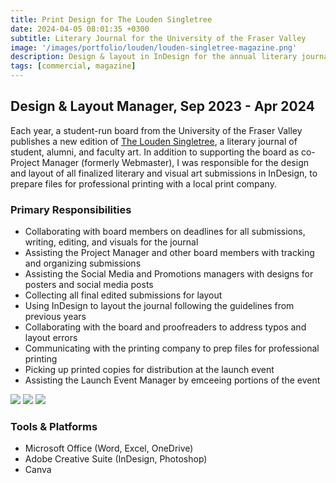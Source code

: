 ```yaml
---
title: Print Design for The Louden Singletree
date: 2024-04-05 08:01:35 +0300
subtitle: Literary Journal for the University of the Fraser Valley
image: '/images/portfolio/louden/louden-singletree-magazine.png'
description: Design & layout in InDesign for the annual literary journal published by a student-run board.
tags: [commercial, magazine]
---
```


## Design & Layout Manager, Sep 2023 - Apr 2024
Each year, a student-run board from the University of the Fraser Valley publishes a new edition of [The Louden Singletree](https://www.ufv.ca/english/louden-singletree-literary-magazine/), a literary journal of student, alumni, and faculty art. In addition to supporting the board as co-Project Manager (formerly Webmaster), I was responsible for the design and layout of all finalized literary and visual art submissions in InDesign, to prepare files for professional printing with a local print company.

### Primary Responsibilities
- Collaborating with board members on deadlines for all submissions, writing, editing, and visuals for the journal
- Assisting the Project Manager and other board members with tracking and organizing submissions
- Assisting the Social Media and Promotions managers with designs for posters and social media posts
- Collecting all final edited submissions for layout
- Using InDesign to layout the journal following the guidelines from previous years
- Collaborating with the board and proofreaders to address typos and layout errors
- Communicating with the printing company to prep files for professional printing
- Picking up printed copies for distribution at the launch event
- Assisting the Launch Event Manager by emceeing portions of the event 

<div class="gallery-box">
  <div class="gallery">
    <img src="/images/portfolio/louden/louden-1.jpg" loading="lazy">
    <img src="/images/portfolio/louden/louden-2.jpg" loading="lazy">
    <img src="/images/portfolio/louden/louden-3.jpg" loading="lazy">
  </div>
</div>

### Tools & Platforms
- Microsoft Office (Word, Excel, OneDrive)
- Adobe Creative Suite (InDesign, Photoshop)
- Canva